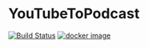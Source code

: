 # YouTubeToPodcast

[![Build Status](https://travis-ci.org/vonProteus/YouTubeToPodcast.svg?branch=master)](https://travis-ci.org/vonProteus/YouTubeToPodcast)
[![docker image](https://badgen.net/docker/size/vonproteus/youtube-to-podcast)](https://hub.docker.com/r/vonproteus/youtube-to-podcast)
